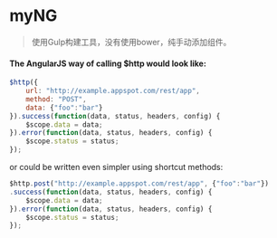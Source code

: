 # myNG

> 使用Gulp构建工具，没有使用bower，纯手动添加组件。

#### The AngularJS way of calling $http would look like:
``` javascript
$http({
    url: "http://example.appspot.com/rest/app",
    method: "POST",
    data: {"foo":"bar"}
}).success(function(data, status, headers, config) {
    $scope.data = data;
}).error(function(data, status, headers, config) {
    $scope.status = status;
});
```
or could be written even simpler using shortcut methods:
``` javascript
$http.post("http://example.appspot.com/rest/app", {"foo":"bar"})
.success(function(data, status, headers, config) {
    $scope.data = data;
}).error(function(data, status, headers, config) {
    $scope.status = status;
});
```

